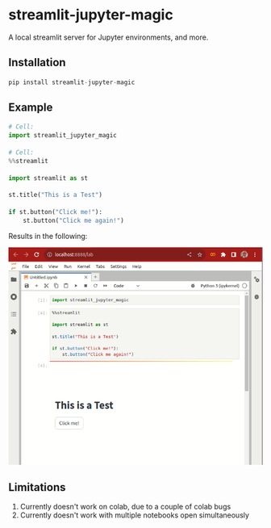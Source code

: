 # streamlit-jupyter-magic

A local streamlit server for Jupyter environments, and more.

## Installation

```python
pip install streamlit-jupyter-magic
```

## Example

```python
# Cell:
import streamlit_jupyter_magic

# Cell:
%%streamlit 

import streamlit as st

st.title("This is a Test")

if st.button("Click me!"):
    st.button("Click me again!")
```

Results in the following:

![Jupyter Magic Demo](https://github.com/comet-ml/streamlit-jupyter-magic/blob/main/images/demo.gif?raw=true)

## Limitations

1. Currently doesn't work on colab, due to a couple of colab bugs
2. Currently doesn't work with multiple notebooks open simultaneously
